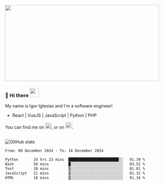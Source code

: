 <img src="https://c.tenor.com/KjVxfRrrncUAAAAd/matrix.gif" width="100%" height="250px">

### 🔭 Hi there <img src="https://raw.githubusercontent.com/MartinHeinz/MartinHeinz/master/wave.gif" width="30px">


My name is Igor Iglesias and I'm a software engineer!
<br>

<ul>
  <li> React | VueJS | JavaScript | Python | PHP </li>
</ul>
You can find me on <a href="https://twitter.com/IgorIglesias5"><img src="https://i.imgur.com/JLLlB5S.png" width="20px"></a>, or on <a href="https://www.linkedin.com/in/igor-iglesias-62478428/"><img src="https://i.imgur.com/PXyIkWx.png" width="22px"></a>.

<br>
<br>

![GitHub stats](https://github-readme-stats.vercel.app/api?username=igoiglesias&show_icons=true&count_private=true&theme=chartreuse-dark&hide_title=true)

<!--START_SECTION:waka-->

```txt
From: 09 December 2024 - To: 16 December 2024

Python       24 hrs 23 mins  ███████████████████████░░   91.39 %
Bash         56 mins         █░░░░░░░░░░░░░░░░░░░░░░░░   03.52 %
Text         28 mins         ▒░░░░░░░░░░░░░░░░░░░░░░░░   01.81 %
JavaScript   21 mins         ▒░░░░░░░░░░░░░░░░░░░░░░░░   01.32 %
HTML         18 mins         ▒░░░░░░░░░░░░░░░░░░░░░░░░   01.16 %
```

<!--END_SECTION:waka-->
